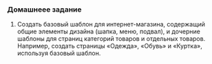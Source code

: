 ### Домашнеее задание 

 1.  Создать базовый шаблон для интернет-магазина, содержащий общие элементы дизайна (шапка, меню, подвал), 
     и дочерние шаблоны для страниц категорий товаров и отдельных товаров. 
     Например, создать страницы «Одежда», «Обувь» и «Куртка», используя базовый шаблон.